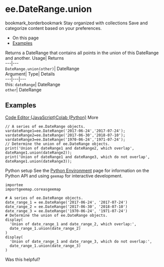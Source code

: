  
#  ee.DateRange.union 
bookmark_borderbookmark Stay organized with collections  Save and categorize content based on your preferences.
  * On this page
  * [Examples](https://developers.google.com/earth-engine/apidocs/ee-daterange-union#examples)


Returns a DateRange that contains all points in the union of this DateRange and another. 
Usage| Returns  
---|---  
`DateRange.union(other)`| DateRange  
Argument| Type| Details  
---|---|---  
this: `dateRange`| DateRange  
`other`| DateRange  
## Examples
[Code Editor (JavaScript)](https://developers.google.com/earth-engine/apidocs/ee-daterange-union#code-editor-javascript-sample)[Colab (Python)](https://developers.google.com/earth-engine/apidocs/ee-daterange-union#colab-python-sample) More
```
// A series of ee.DateRange objects.
vardateRange1=ee.DateRange('2017-06-24','2017-07-24');
vardateRange2=ee.DateRange('2017-06-30','2018-07-10');
vardateRange3=ee.DateRange('1970-06-24','1971-07-24');
// Determine the union of ee.DateRange objects.
print('Union of dateRange1 and dateRange2, which overlap',
dateRange1.union(dateRange2));
print('Union of dateRange1 and dateRange3, which do not overlap',
dateRange1.union(dateRange3));
```
Python setup
See the [ Python Environment](https://developers.google.com/earth-engine/guides/python_install) page for information on the Python API and using `geemap` for interactive development.
```
importee
importgeemap.coreasgeemap
```
```
# A series of ee.DateRange objects.
date_range_1 = ee.DateRange('2017-06-24', '2017-07-24')
date_range_2 = ee.DateRange('2017-06-30', '2018-07-10')
date_range_3 = ee.DateRange('1970-06-24', '1971-07-24')
# Determine the union of ee.DateRange objects.
display(
  'Union of date_range_1 and date_range_2, which overlap:',
  date_range_1.union(date_range_2)
)
display(
  'Union of date_range_1 and date_range_3, which do not overlap:',
  date_range_1.union(date_range_3)
)
```

Was this helpful?
